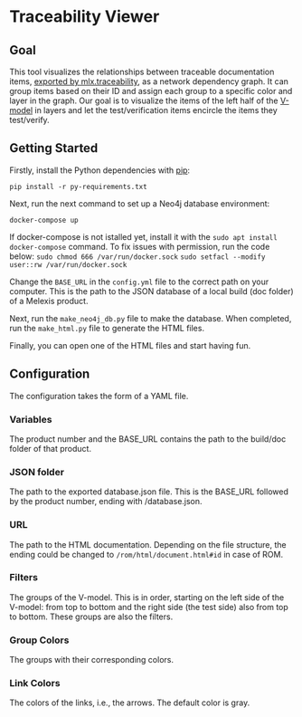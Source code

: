 # Traceability Viewer

## Goal

This tool visualizes the relationships between traceable documentation items,
[exported by mlx.traceability](https://melexis.github.io/sphinx-traceability-extension/configuration.html#export),
as a network dependency graph. It can group items based on their ID and assign each group to a specific color and
layer in the graph. Our goal is to visualize the items of the left half of the
[V-model](https://en.wikipedia.org/wiki/V-model_(software_development)) in layers and let the test/verification items
encircle the items they test/verify.

## Getting Started

Firstly, install the Python dependencies with [pip](https://pip.pypa.io/en/stable/):

`pip install -r py-requirements.txt`

Next, run the next command to set up a Neo4j database environment:

`docker-compose up`

If docker-compose is not istalled yet, install it with the `sudo apt install docker-compose` command.
To fix issues with permission, run the code below:
`sudo chmod 666 /var/run/docker.sock`
`sudo setfacl --modify user::rw /var/run/docker.sock`

Change the `BASE_URL` in the `config.yml` file to the correct path on your computer.
This is the path to the JSON database of a local build (doc folder) of a Melexis product.

Next, run the `make_neo4j_db.py` file to make the database.
When completed, run the `make_html.py` file to generate the HTML files.

Finally, you can open one of the HTML files and start having fun.

## Configuration

The configuration takes the form of a YAML file.

### Variables

The product number and the BASE_URL contains the path to the build/doc folder of that product.

### JSON folder

The path to the exported database.json file. This is the BASE_URL followed by the product number, ending with /database.json.

### URL

The path to the HTML documentation. Depending on the file structure, the ending could be changed to `/rom/html/document.html#id` in case of ROM.

### Filters

The groups of the V-model. This is in order, starting on the left side of the V-model: from top to bottom and the right
side (the test side) also from top to bottom.
These groups are also the filters.

### Group Colors

The groups with their corresponding colors.

### Link Colors

The colors of the links, i.e., the arrows. The default color is gray.
